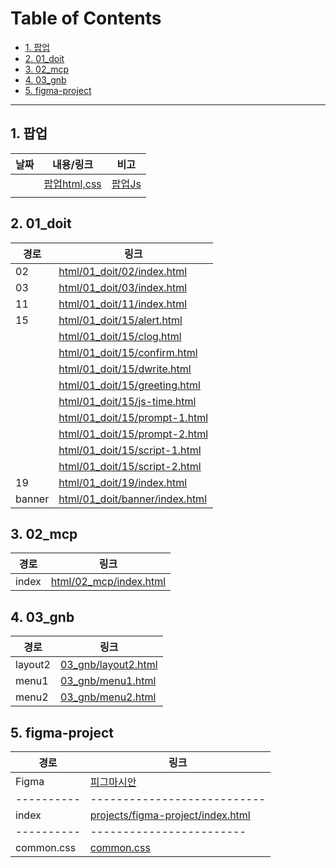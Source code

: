 # Table of Contents <!-- omit in toc -->
- [1. 팝업](#1-팝업)
- [2. 01\_doit](#2-01_doit)
- [3. 02\_mcp](#3-02_mcp)
- [4. 03\_gnb](#4-03_gnb)
- [5. figma-project](#5-figma-project)



---
## 1. 팝업
| 날짜 | 내용/링크                           | 비고                          |
| ---- | ----------------------------------- | ----------------------------- |
|      | [팝업html,css](03_gnb/layout2.html) | [팝업Js](03_gnb\script\js.js) |
|      |                                     |                               |

## 2. 01_doit
| 경로   | 링크                                                             |
| ------ | ---------------------------------------------------------------- |
| 02     | [html/01_doit/02/index.html](html/01_doit/02/index.html)         |
| 03     | [html/01_doit/03/index.html](html/01_doit/03/index.html)         |
| 11     | [html/01_doit/11/index.html](html/01_doit/11/index.html)         |
| 15     | [html/01_doit/15/alert.html](html/01_doit/15/alert.html)         |
|        | [html/01_doit/15/clog.html](html/01_doit/15/clog.html)           |
|        | [html/01_doit/15/confirm.html](html/01_doit/15/confirm.html)     |
|        | [html/01_doit/15/dwrite.html](html/01_doit/15/dwrite.html)       |
|        | [html/01_doit/15/greeting.html](html/01_doit/15/greeting.html)   |
|        | [html/01_doit/15/js-time.html](html/01_doit/15/js-time.html)     |
|        | [html/01_doit/15/prompt-1.html](html/01_doit/15/prompt-1.html)   |
|        | [html/01_doit/15/prompt-2.html](html/01_doit/15/prompt-2.html)   |
|        | [html/01_doit/15/script-1.html](html/01_doit/15/script-1.html)   |
|        | [html/01_doit/15/script-2.html](html/01_doit/15/script-2.html)   |
| 19     | [html/01_doit/19/index.html](html/01_doit/19/index.html)         |
| banner | [html/01_doit/banner/index.html](html/01_doit/banner/index.html) |

## 3. 02_mcp
| 경로  | 링크                                             |
| ----- | ------------------------------------------------ |
| index | [html/02_mcp/index.html](html/02_mcp/index.html) |

## 4. 03_gnb
| 경로    | 링크                                       |
| ------- | ------------------------------------------ |
| layout2 | [03_gnb/layout2.html](03_gnb/layout2.html) |
| menu1   | [03_gnb/menu1.html](03_gnb/menu1.html)     |
| menu2   | [03_gnb/menu2.html](03_gnb/menu2.html)     |

## 5. figma-project
| 경로       | 링크                                                                                                                                                                                                                              |
| ---------- | --------------------------------------------------------------------------------------------------------------------------------------------------------------------------------------------------------------------------------- |
| Figma      | [피그마시안]([projects/figma-project/index.html](https://www.figma.com/design/jxefLoweNEDGO2Z2UIfEJQ/%EB%94%94%EC%9E%90%EC%9D%B8%EB%B6%80%ED%84%B0%EC%BD%94%EB%94%A9%EA%B9%8C%EC%A7%80-NEW?node-id=558-778&t=WcYMfRRJCF6BjnmT-1)) |
| ---------- | ---------------------------                                                                                                                                                           |
| index      | [projects/figma-project/index.html](projects/figma-project/index.html)                                                                                                                                                            |
| ---------- | ------------------------                                                                                                                                                                                                          |
| common.css | [common.css](projects/figma-project/css/common.css)                                                                                                                                                                               |

<!-- 새로운 항목은 위 표에 날짜별로 추가하세요. -->
<!-- 배치파일 -->
